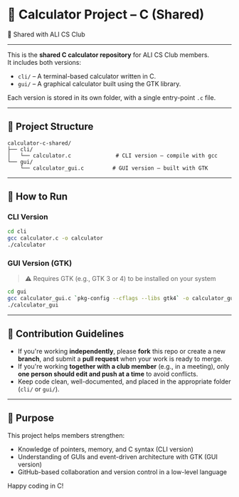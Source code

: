 # 🧮 Calculator Project – C (Shared)

👥 Shared with ALI CS Club

---

This is the **shared C calculator repository** for ALI CS Club members.  
It includes both versions:
- `cli/` – A terminal-based calculator written in C.
- `gui/` – A graphical calculator built using the GTK library.

Each version is stored in its own folder, with a single entry-point `.c` file.

---

## 📁 Project Structure

```
calculator-c-shared/
├── cli/
│   └── calculator.c              # CLI version – compile with gcc
└── gui/
    └── calculator_gui.c         # GUI version – built with GTK
```

---

## 🚀 How to Run

### CLI Version

```bash
cd cli
gcc calculator.c -o calculator
./calculator
```

### GUI Version (GTK)

> ⚠️ Requires GTK (e.g., GTK 3 or 4) to be installed on your system

```bash
cd gui
gcc calculator_gui.c `pkg-config --cflags --libs gtk4` -o calculator_gui
./calculator_gui
```

---

## 🤝 Contribution Guidelines

- If you're working **independently**, please **fork** this repo or create a new **branch**, and submit a **pull request** when your work is ready to merge.
- If you're working **together with a club member** (e.g., in a meeting), only **one person should edit and push at a time** to avoid conflicts.
- Keep code clean, well-documented, and placed in the appropriate folder (`cli/` or `gui/`).

---

## 🧠 Purpose

This project helps members strengthen:
- Knowledge of pointers, memory, and C syntax (CLI version)
- Understanding of GUIs and event-driven architecture with GTK (GUI version)
- GitHub-based collaboration and version control in a low-level language

Happy coding in C!
